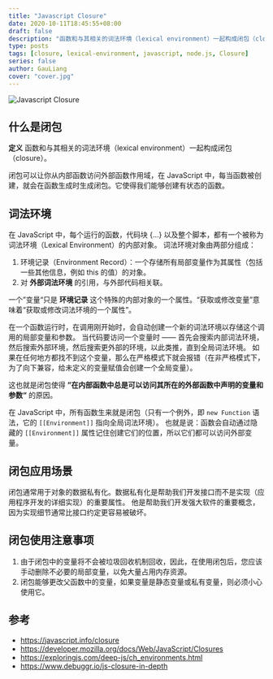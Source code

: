 ```yaml
---
title: "Javascript Closure"
date: 2020-10-11T18:45:55+08:00
draft: false
description: "函数和与其相关的词法环境（lexical environment）一起构成闭包（closure）。闭包可以让你从内部函数访问外部函数作用域，在 JavaScript 中，每当函数被创建，就会在函数生成时生成闭包。"
type: posts
tags: [closure, lexical-environment, javascript, node.js, Closure]
series: false
author: GauLiang
cover: "cover.jpg"
---
```


![Javascript Closure](cover.jpg)

## 什么是闭包

**定义** 函数和与其相关的词法环境（lexical environment）一起构成闭包（closure）。

闭包可以让你从内部函数访问外部函数作用域，在 JavaScript 中，每当函数被创建，就会在函数生成时生成闭包。它使得我们能够创建有状态的函数。

## 词法环境

在 JavaScript 中，每个运行的函数，代码块 {...} 以及整个脚本，都有一个被称为 词法环境（Lexical Environment）的内部对象。
词法环境对象由两部分组成：

1. 环境记录（Environment Record）：一个存储所有局部变量作为其属性（包括一些其他信息，例如 this 的值）的对象。
1. 对 **外部词法环境** 的引用，与外部代码相关联。

一个”变量“只是 **环境记录** 这个特殊的内部对象的一个属性。“获取或修改变量”意味着“获取或修改词法环境的一个属性”。

在一个函数运行时，在调用刚开始时，会自动创建一个新的词法环境以存储这个调用的局部变量和参数。
当代码要访问一个变量时 —— 首先会搜索内部词法环境，然后搜索外部环境，然后搜索更外部的环境，以此类推，直到全局词法环境。
如果在任何地方都找不到这个变量，那么在严格模式下就会报错（在非严格模式下，为了向下兼容，给未定义的变量赋值会创建一个全局变量）。

这也就是闭包使得 **”在内部函数中总是可以访问其所在的外部函数中声明的变量和参数“** 的原因。

在 JavaScript 中，所有函数生来就是闭包（只有一个例外，即 `new Function` 语法，它的 `[[Environment]]` 指向全局词法环境）。
也就是说：函数会自动通过隐藏的 `[[Environment]]` 属性记住创建它们的位置，所以它们都可以访问外部变量。

## 闭包应用场景

闭包通常用于对象的数据私有化。数据私有化是帮助我们开发接口而不是实现（应用程序开发的详细实现）的重要属性。
他是帮助我们开发强大软件的重要概念，因为实现细节通常比接口约定更容易被破坏。

## 闭包使用注意事项

1. 由于闭包中的变量将不会被垃圾回收机制回收，因此，在使用闭包后，您应该手动删除不必要的局部变量，以免大量占用内存资源。
1. 闭包能够更改父函数中的变量，如果变量是静态变量或私有变量，则必须小心使用它。

## 参考

- <https://javascript.info/closure>
- <https://developer.mozilla.org/docs/Web/JavaScript/Closures>
- <https://exploringjs.com/deep-js/ch_environments.html>
- <https://www.debuggr.io/js-closure-in-depth>